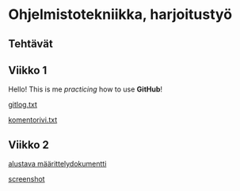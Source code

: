 # Ohjelmistotekniikka, harjoitustyö

## Tehtävät

## Viikko 1
Hello! This is me *practicing* how to use **GitHub**!

[gitlog.txt](https://github.com/sannahan/ot-harjoitustyo/blob/master/laskarit/viikko1/gitlog.txt)

[komentorivi.txt](https://github.com/sannahan/ot-harjoitustyo/blob/master/laskarit/viikko1/komentorivi.txt)

## Viikko 2
[alustava määrittelydokumentti](https://github.com/sannahan/ot-harjoitustyo/blob/master/dokumentaatio/vaatimusmaarittely.md)

[screenshot](https://github.com/sannahan/ot-harjoitustyo/blob/master/laskarit/viikko2/jacoco_screenshot.png)

